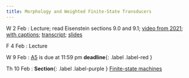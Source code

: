 ```yaml
---
title: Morphology and Weighted Finite-State Transducers
---
```


W 2 Feb
: Lecture; read Eisenstein sections 9.0 and 9.1; [video from 2021](https://drive.google.com/file/d/1MDj3JUBecLOqCMApOWlxG0ZOxmZcQC20/view?usp=sharing); [with captions](https://drive.google.com/file/d/1zXXPwAFycgIRK-25TctN5IIvo7W2H-ii/view?usp=sharing); [transcript](https://drive.google.com/file/d/16DyBtGwSOUHVcSMN-hvCWsc0awCyX_n2/view?usp=sharing); [slides](https://drive.google.com/file/d/1ejcGyncrh5lSe_P7TRX8Slj_roZUWq2p/view?usp=sharing) 

F 4 Feb
: Lecture

W 9 Feb
: [A5](assets/docs/A5.pdf) is due at 11:59 pm **deadline**{: .label .label-red }

Th 10 Feb
: **Section**{: .label .label-purple } [Finite-state machines](#)

